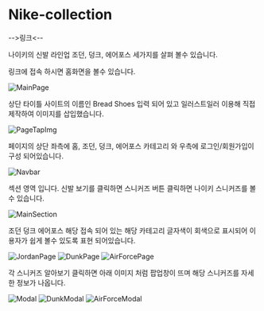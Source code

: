 # Nike-collection

-->링크<--

나이키의 신발 라인업 조던, 덩크, 에어포스 세가지를 살펴 볼수 있습니다.

링크에 접속 하시면 홈화면을 볼수 있습니다.

![MainPage](https://user-images.githubusercontent.com/75524611/136701592-bb3aeb97-6ae9-4419-a67c-c4b6d02a90c3.PNG)

상단 타이틀 사이트의 이름인 Bread Shoes 입력 되어 있고 일러스트일러 이용해 직접 제작하여 이미지를 삽입했습니다.

![PageTapImg](https://user-images.githubusercontent.com/75524611/136701633-15b63605-2e63-4bff-91e8-68c47789b123.PNG)

페이지의 상단 좌측에 홈, 조던, 덩크, 에어포스 카테고리 와 우측에 로그인/회원가입이 구성 되어있습니다.

![Navbar](https://user-images.githubusercontent.com/75524611/136701692-304b7044-6610-44f8-91e2-15c960cf5a9a.PNG)

섹션 영역 입니다. 신발 보기를 클릭하면 스니커즈 버튼 클릭하면 나이키 스니커즈를 볼수 있습니다.

![MainSection](https://user-images.githubusercontent.com/75524611/136701939-45da76f5-2cb5-4dd5-b701-12638f33de85.PNG)

조던 덩크 에어포스 해당 접속 되어 있는 해당 카테고리 글자색이 회색으로 표시되어 이용자가 쉽게 볼수 있도록 표현 되어있습니다.

![JordanPage](https://user-images.githubusercontent.com/75524611/136702121-efef16f0-9ff2-4d03-9822-150b8aa14b71.PNG)
![DunkPage](https://user-images.githubusercontent.com/75524611/136702122-4865b852-0f7a-4e3d-88f3-2986334a6619.PNG)
![AirForcePage](https://user-images.githubusercontent.com/75524611/136702123-cfd8763f-ca35-4b94-98d4-06368dd531ff.PNG)

각 스니커즈 알아보기 클릭하면 아래 이미지 처럼 팝업창이 뜨며 해당 스니커즈를 자세한 정보가 나옵니다.

![Modal](https://user-images.githubusercontent.com/75524611/136702304-96bd0f41-7147-4a44-b636-0e170d024822.PNG)
![DunkModal](https://user-images.githubusercontent.com/75524611/136702306-698d96fe-d6f1-4a0f-8996-779c37b25544.PNG)
![AirForceModal](https://user-images.githubusercontent.com/75524611/136702309-c67f1dd0-6915-4fdc-85ad-9018c6199051.PNG)
